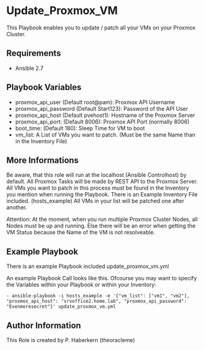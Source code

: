 Update_Proxmox_VM
=========

This Playbook enables you to update / patch all your VMs on your Proxmox Cluster.

Requirements
------------

- Ansible 2.7

Playbook Variables
--------------

- proxmox_api_user (Default root@pam): Proxmox API Username
- proxmox_api_password (Default Start123): Password of the API User
- proxmox_api_host (Default pvehost1): Hostname of the Proxmox Server
- proxmox_api_port: (Default 8006): Proxmox API Port (normally 8006)
- boot_time: (Default 180): Sleep Time for VM to boot
- vm_list: A List of VMs you want to patch. (Must be the same Name than in the Inventory File)

More Informations
------------

Be aware, that this role will run at the localhost (Ansible Controlhost) by default. All Proxmox Tasks will be made by REST API to the Proxmox Server.
All VMs you want to patch in this process must be found in the Inventory you mention when running the Playbook. There is an Example Inventory File included. (hosts_example)
All VMs in your list will be patched one after another.

Attention: At the moment, when you run multiple Proxmox Cluster Nodes, all Nodes must be up and running. Else there will be an error when getting the VM Status because the Name of the VM is not resolveable.

Example Playbook
----------------

There is an example Playbook included update_proxmox_vm.yml

An example Playbook Call looks like this. Ofcourse you may want to specify the Variables within your Playbook or within your Inventory:

    - ansible-playbook -i hosts_example -e '{"vm_list": ["vm1", "vm2"], "proxmox_api_host": "srvoffice2.home.lab", "proxmox_api_password": "Evenmoresecret"}' update_proxmox_vm.yml  

Author Information
------------------

This Role is created by P. Haberkern (theoracleme)
